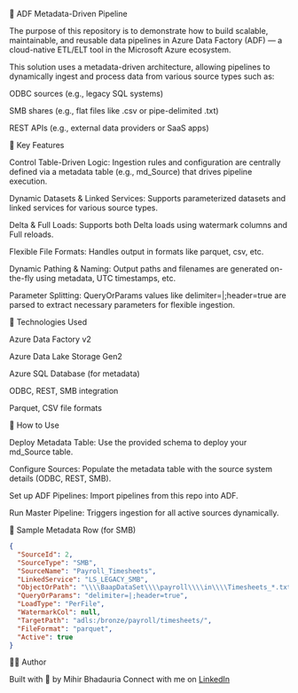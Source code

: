 💼 ADF Metadata-Driven Pipeline

The purpose of this repository is to demonstrate how to build scalable, maintainable, and reusable data pipelines in Azure Data Factory (ADF) — a cloud-native ETL/ELT tool in the Microsoft Azure ecosystem.

This solution uses a metadata-driven architecture, allowing pipelines to dynamically ingest and process data from various source types such as:

ODBC sources (e.g., legacy SQL systems)

SMB shares (e.g., flat files like .csv or pipe-delimited .txt)

REST APIs (e.g., external data providers or SaaS apps)

🧠 Key Features

Control Table-Driven Logic: Ingestion rules and configuration are centrally defined via a metadata table (e.g., md_Source) that drives pipeline execution.

Dynamic Datasets & Linked Services: Supports parameterized datasets and linked services for various source types.

Delta & Full Loads: Supports both Delta loads using watermark columns and Full reloads.

Flexible File Formats: Handles output in formats like parquet, csv, etc.

Dynamic Pathing & Naming: Output paths and filenames are generated on-the-fly using metadata, UTC timestamps, etc.

Parameter Splitting: QueryOrParams values like delimiter=|;header=true are parsed to extract necessary parameters for flexible ingestion.

🧪 Technologies Used

Azure Data Factory v2

Azure Data Lake Storage Gen2

Azure SQL Database (for metadata)

ODBC, REST, SMB integration

Parquet, CSV file formats

🔧 How to Use

Deploy Metadata Table: Use the provided schema to deploy your md_Source table.

Configure Sources: Populate the metadata table with the source system details (ODBC, REST, SMB).

Set up ADF Pipelines: Import pipelines from this repo into ADF.

Run Master Pipeline: Triggers ingestion for all active sources dynamically.

🧩 Sample Metadata Row (for SMB)
```json
{
  "SourceId": 2,
  "SourceType": "SMB",
  "SourceName": "Payroll_Timesheets",
  "LinkedService": "LS_LEGACY_SMB",
  "ObjectOrPath": "\\\\BaapDataSet\\\\payroll\\\\in\\\\Timesheets_*.txt",
  "QueryOrParams": "delimiter=|;header=true",
  "LoadType": "PerFile",
  "WatermarkCol": null,
  "TargetPath": "adls:/bronze/payroll/timesheets/",
  "FileFormat": "parquet",
  "Active": true
}
```

👨‍💻 Author

Built with 💪 by Mihir Bhadauria
Connect with me on [LinkedIn](https://www.linkedin.com/in/mihir-bhadauria/)
